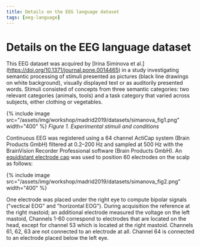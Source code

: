 ```yaml
---
title: Details on the EEG language dataset
tags: [eeg-language]
---
```


# Details on the EEG language dataset

This EEG dataset was acquired by [Irina Siminova et al.]
(https://doi.org/10.1371/journal.pone.0014465) in a study investigating semantic
processing of stimuli presented as pictures (black line drawings on
white background), visually displayed text or as auditorily presented
words. Stimuli consisted of concepts from three semantic categories:
two relevant categories (animals, tools) and a task category that varied
across subjects, either clothing or vegetables.

{% include image src="/assets/img/workshop/madrid2019/datasets/simanova_fig1.png" width="400" %}
*Figure 1. Experimental stimuli and conditions*

Continuous EEG was registered using a 64 channel ActiCap system (Brain Products GmbH) filtered at 0.2–200 Hz and sampled at 500 Hz with the BrainVision Recorder Professional software (Brain Products GmbH). An [equidistant electrode
cap](http://www.fieldtriptoolbox.org/assets/img/template/layout/easycapm10.png) was used to position 60 electrodes on the scalp as follows:

{% include image src="/assets/img/workshop/madrid2019/datasets/simanova_fig2.png" width="400" %}

One electrode was placed under the right eye to compute bipolar signals
("vectical EOG" and "horizontal EOG"). During acquisition the reference
at the right mastoid; an additional electrode measured the voltage on the
left mastoid, Channels 1-60 correspond to electrodes that are located on
the head, except for channel 53 which is located at the right mastoid.
Channels 61, 62, 63 are not connected to an electrode at all. Channel 64
is connected to an electrode placed below the left eye.
